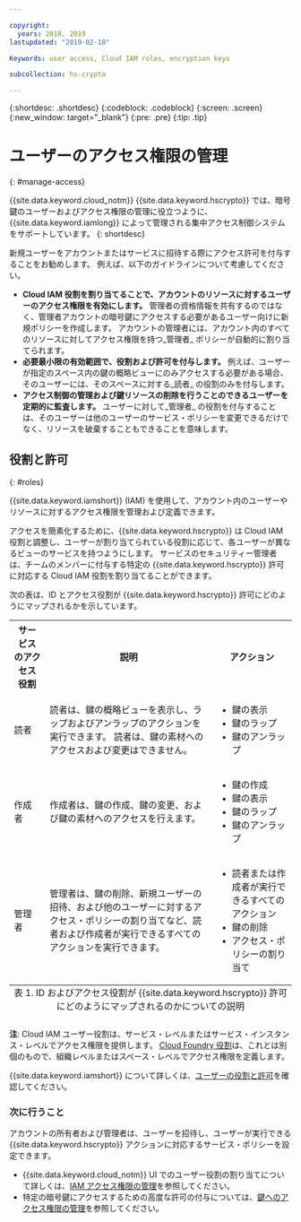 ```yaml
---

copyright:
  years: 2018, 2019
lastupdated: "2019-02-18"

Keywords: user access, Cloud IAM roles, encryption keys

subcollection: hs-crypto

---
```


{:shortdesc: .shortdesc}
{:codeblock: .codeblock}
{:screen: .screen}
{:new_window: target="_blank"}
{:pre: .pre}
{:tip: .tip}

# ユーザーのアクセス権限の管理
{: #manage-access}

{{site.data.keyword.cloud_notm}} {{site.data.keyword.hscrypto}} では、暗号鍵のユーザーおよびアクセス権限の管理に役立つように、{{site.data.keyword.iamlong}} によって管理される集中アクセス制御システムをサポートしています。
{: shortdesc}

新規ユーザーをアカウントまたはサービスに招待する際にアクセス許可を付与することをお勧めします。 例えば、以下のガイドラインについて考慮してください。

- **Cloud IAM 役割を割り当てることで、アカウントのリソースに対するユーザーのアクセス権限を有効にします。**
    管理者の資格情報を共有するのではなく、管理者アカウントの暗号鍵にアクセスする必要があるユーザー向けに新規ポリシーを作成します。 アカウントの管理者には、アカウント内のすべてのリソースに対してアクセス権限を持つ_管理者_ ポリシーが自動的に割り当てられます。
- **必要最小限の有効範囲で、役割および許可を付与します。**
    例えば、ユーザーが指定のスペース内の鍵の概略ビューにのみアクセスする必要がある場合、そのユーザーには、そのスペースに対する_読者_ の役割のみを付与します。
- **アクセス制御の管理および鍵リソースの削除を行うことのできるユーザーを定期的に監査します。**
    ユーザーに対して_管理者_ の役割を付与することは、そのユーザーは他のユーザーのサービス・ポリシーを変更できるだけでなく、リソースを破棄することもできることを意味します。

## 役割と許可
{: #roles}

{{site.data.keyword.iamshort}} (IAM) を使用して、アカウント内のユーザーやリソースに対するアクセス権限を管理および定義できます。

アクセスを簡素化するために、{{site.data.keyword.hscrypto}} は Cloud IAM 役割と調整し、ユーザーが割り当てられている役割に応じて、各ユーザーが異なるビューのサービスを持つようにします。 サービスのセキュリティー管理者は、チームのメンバーに付与する特定の {{site.data.keyword.hscrypto}} 許可に対応する Cloud IAM 役割を割り当てることができます。

次の表は、ID とアクセス役割が {{site.data.keyword.hscrypto}} 許可にどのようにマップされるかを示しています。
<table>
  <tr>
    <th>サービスのアクセス役割</th>
    <th>説明</th>
    <th>アクション</th>
  </tr>
  <tr>
    <td><p>読者</p></td>
    <td><p>読者は、鍵の概略ビューを表示し、ラップおよびアンラップのアクションを実行できます。 読者は、鍵の素材へのアクセスおよび変更はできません。</p></td>
    <td>
      <p>
        <ul>
          <li>鍵の表示</li>
          <li>鍵のラップ</li>
          <li>鍵のアンラップ</li>
        </ul>
      </p>
    </td>
  </tr>
  <tr>
    <td><p>作成者</p></td>
    <td><p>作成者は、鍵の作成、鍵の変更、および鍵の素材へのアクセスを行えます。</p></td>
    <td>
      <p>
        <ul>
          <li>鍵の作成</li>
          <li>鍵の表示</li>
          <li>鍵のラップ</li>
          <li>鍵のアンラップ</li>
        </ul>
      </p>
    </td>
  </tr>
  <tr>
    <td><p>管理者</p></td>
    <td><p>管理者は、鍵の削除、新規ユーザーの招待、および他のユーザーに対するアクセス・ポリシーの割り当てなど、読者および作成者が実行できるすべてのアクションを実行できます。</p></td>
    <td>
      <p>
        <ul>
          <li>読者または作成者が実行できるすべてのアクション</li>
          <li>鍵の削除</li>
          <li>アクセス・ポリシーの割り当て</li>
        </ul>
      </p>
    </td>
  </tr>
  <caption style="caption-side:bottom;">表 1. ID およびアクセス役割が {{site.data.keyword.hscrypto}} 許可にどのようにマップされるのかについての説明</caption>
</table>

**注**: Cloud IAM ユーザー役割は、サービス・レベルまたはサービス・インスタンス・レベルでアクセス権限を提供します。 [Cloud Foundry 役割](/docs/iam/cfaccess.html)は、これとは別個のもので、組織レベルまたはスペース・レベルでアクセス権限を定義します。

{{site.data.keyword.iamshort}} について詳しくは、[ユーザーの役割と許可](/docs/iam/users_roles.html#userroles)を確認してください。

### 次に行うこと

アカウントの所有者および管理者は、ユーザーを招待し、ユーザーが実行できる {{site.data.keyword.hscrypto}} アクションに対応するサービス・ポリシーを設定できます。

- {{site.data.keyword.cloud_notm}} UI でのユーザー役割の割り当てについて詳しくは、[IAM アクセス権限の管理](/docs/iam/mngiam.html)を参照してください。
- 特定の暗号鍵にアクセスするための高度な許可の付与については、[鍵へのアクセス権限の管理](/docs/services/hs-crypto/manage-access-api.html)を参照してください。
